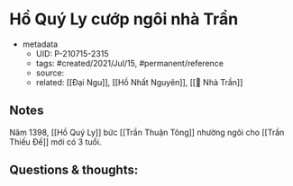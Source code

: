 ---
---

# Hồ Quý Ly cướp ngôi nhà Trần

- metadata
	- UID: P-210715-2315
	- tags: #created/2021/Jul/15, #permanent/reference
	- source: 
	- related: [[Đại Ngu]], [[Hồ Nhất Nguyên]], [[🏡 Nhà Trần]]

## Notes
Năm 1398, [[Hồ Quý Ly]] bức [[Trần Thuận Tông]] nhường ngôi cho [[Trần Thiếu Đế]] mới có 3 tuổi.  

## Questions & thoughts:

